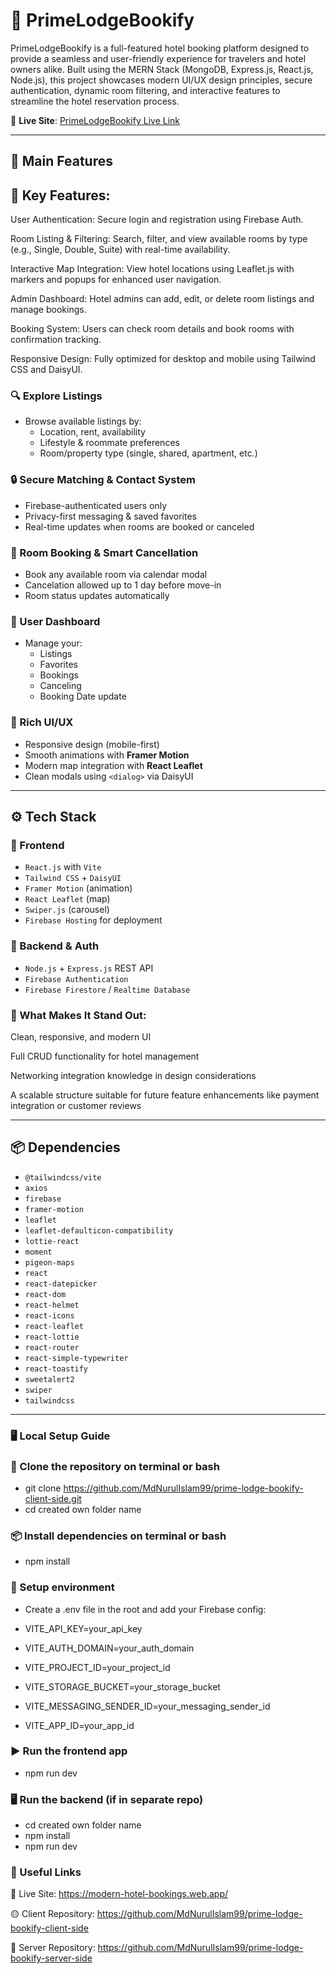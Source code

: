 # 🏨 PrimeLodgeBookify

PrimeLodgeBookify is a full-featured hotel booking platform designed to provide a seamless and user-friendly experience for travelers and hotel owners alike. Built using the MERN Stack (MongoDB, Express.js, React.js, Node.js), this project showcases modern UI/UX design principles, secure authentication, dynamic room filtering, and interactive features to streamline the hotel reservation process.

📍 **Live Site**: [PrimeLodgeBookify Live Link](https://modern-hotel-bookings.web.app/)

---

## 🚀 Main Features

## 🔑 Key Features:
User Authentication: Secure login and registration using Firebase Auth.

Room Listing & Filtering: Search, filter, and view available rooms by type (e.g., Single, Double, Suite) with real-time availability.

Interactive Map Integration: View hotel locations using Leaflet.js with markers and popups for enhanced user navigation.

Admin Dashboard: Hotel admins can add, edit, or delete room listings and manage bookings.

Booking System: Users can check room details and book rooms with confirmation tracking.

Responsive Design: Fully optimized for desktop and mobile using Tailwind CSS and DaisyUI.

### 🔍 Explore Listings

- Browse available listings by:
  - Location, rent, availability
  - Lifestyle & roommate preferences
  - Room/property type (single, shared, apartment, etc.)

### 🔒 Secure Matching & Contact System

- Firebase-authenticated users only
- Privacy-first messaging & saved favorites
- Real-time updates when rooms are booked or canceled

### 📅 Room Booking & Smart Cancellation

- Book any available room via calendar modal
- Cancelation allowed up to 1 day before move-in
- Room status updates automatically

### 👤 User Dashboard

- Manage your:
  - Listings
  - Favorites
  - Bookings
  - Canceling
  - Booking Date update

### 🎨 Rich UI/UX

- Responsive design (mobile-first)
- Smooth animations with **Framer Motion**
- Modern map integration with **React Leaflet**
- Clean modals using `<dialog>` via DaisyUI

---

## ⚙️ Tech Stack

### 🔧 Frontend

- `React.js` with `Vite`
- `Tailwind CSS` + `DaisyUI`
- `Framer Motion` (animation)
- `React Leaflet` (map)
- `Swiper.js` (carousel)
- `Firebase Hosting` for deployment

### 🧰 Backend & Auth

- `Node.js` + `Express.js` REST API
- `Firebase Authentication`
- `Firebase Firestore` / `Realtime Database`

### 🌟 What Makes It Stand Out:
Clean, responsive, and modern UI

Full CRUD functionality for hotel management

Networking integration knowledge in design considerations

A scalable structure suitable for future feature enhancements like payment integration or customer reviews

---

## 📦 Dependencies

- `@tailwindcss/vite`
- `axios`
- `firebase`
- `framer-motion`
- `leaflet`
- `leaflet-defaulticon-compatibility`
- `lottie-react`
- `moment`
- `pigeon-maps`
- `react`
- `react-datepicker`
- `react-dom`
- `react-helmet`
- `react-icons`
- `react-leaflet`
- `react-lottie`
- `react-router`
- `react-simple-typewriter`
- `react-toastify`
- `sweetalert2`
- `swiper`
- `tailwindcss`

---

### 🖥️ Local Setup Guide

### 📁 Clone the repository on terminal or bash

- git clone https://github.com/MdNurulIslam99/prime-lodge-bookify-client-side.git
- cd created own folder name

### 📦 Install dependencies on terminal or bash

- npm install

### 🔐 Setup environment

- Create a .env file in the root and add your Firebase config:

- VITE_API_KEY=your_api_key
- VITE_AUTH_DOMAIN=your_auth_domain
- VITE_PROJECT_ID=your_project_id
- VITE_STORAGE_BUCKET=your_storage_bucket
- VITE_MESSAGING_SENDER_ID=your_messaging_sender_id
- VITE_APP_ID=your_app_id

### ▶️ Run the frontend app

- npm run dev

### 🖥️ Run the backend (if in separate repo)

- cd created own folder name
- npm install
- npm run dev

### 🔗 Useful Links

🔴 Live Site: https://modern-hotel-bookings.web.app/

🟡 Client Repository: https://github.com/MdNurulIslam99/prime-lodge-bookify-client-side

🔵 Server Repository: https://github.com/MdNurulIslam99/prime-lodge-bookify-server-side
